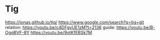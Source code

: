 # Tig
https://jonas.github.io/tig/ https://www.google.com/search?q=tig+git relation: https://youtu.be/c4DFgvUE1zM?t=2136 guide: https://youtu.be/B-OgqBVF-8Y https://youtu.be/9otKfEBSk7M
